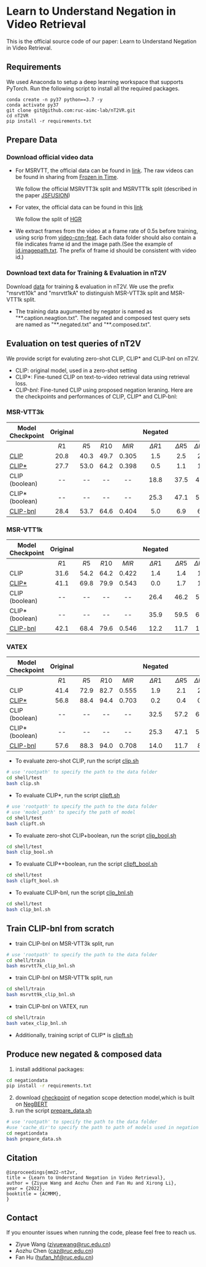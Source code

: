 # Learn to Understand Negation in Video Retrieval

This is the official source code of our paper: Learn to Understand Negation in Video Retrieval.
## Requirements
We used Anaconda to setup a deep learning workspace that supports PyTorch. Run the following script to install all the required packages.
```
conda create -n py37 python==3.7 -y
conda activate py37
git clone git@github.com:ruc-aimc-lab/nT2VR.git
cd nT2VR
pip install -r requirements.txt
```

## Prepare Data

### Download official video data

- For MSRVTT, the official data can be found in [link](http://ms-multimedia-challenge.com/2017/dataset).
The raw videos can be found in sharing from [Frozen️ in Time](https://www.robots.ox.ac.uk/~maxbain/frozen-in-time/data/MSRVTT.zip).

  We follow the official MSRVTT3k split and MSRVTT1k split (described in the paper  [JSFUSION](https://arxiv.org/abs/1808.02559))

- For vatex, the official data can be found in this [link](https://eric-xw.github.io/vatex-website/download.html)

  We follow the split of [HGR](https://github.com/cshizhe/hgr_v2t)

- We extract frames from the video at a frame rate of 0.5s before training, using scrip from [video-cnn-feat](https://github.com/xuchaoxi/video-cnn-feat). Each data folder should also contain a file indicates frame id and the image path.(See the example of [id.imagepath.txt](https://pan.baidu.com/s/1E7wUG680kXIHejcsQ0wn0w?pwd=5f86). The prefix of frame id should be consistent with video id.)

### Download text data for Training & Evaluation in nT2V
Download [data](https://pan.baidu.com/s/14awvWfhitDvF3CVNKbcA5Q?pwd=5m34)  for training & evaluation in nT2V.
We use the prefix "msrvtt10k" and "msrvtt1kA" to distinguish  MSR-VTT3k split and MSR-VTT1k split. 
- The training data augumented by negator is named as "\*\*.caption.neagtion.txt". The negated and composed test query sets are named as "\*\*.negated.txt" and "\*\*.composed.txt".

## Evaluation on test queries of nT2V
We provide script for evaluting zero-shot CLIP, CLIP* and CLIP-bnl on nT2V.
+ CLIP: original model, used in a zero-shot setting
+ CLIP*: Fine-tuned CLIP on text-to-video retrieval data using retrieval loss.
+ CLIP-*bnl*: Fine-tuned CLIP using proposed negation leraning.
Here are the  checkpoints and performances of CLIP, CLIP* and CLIP-bnl:

### MSR-VTT3k
| Model Checkpoint| Original |       |       |        |   Negated   |             |              |              | Composed |       |        |        | 
|-----------------|:--------:|:-----:|:-----:|:------:|:-----------:|:-----------:|:------------:|:------------:|:--------:|------:|-------:|-------:|
|                 |     $R1$ |  $R5$ | $R10$ |  $MIR$ | $\Delta R1$ | $\Delta R5$ | $\Delta R10$ | $\Delta MIR$ |     $R1$ |  $R5$ |  $R10$ |  $MIR$ |            
| [CLIP](https://openaipublic.azureedge.net/clip/models/40d365715913c9da98579312b702a82c18be219cc2a73407c4526f58eba950af/ViT-B-32.pt)            |    20.8  | 40.3  | 49.7  | 0.305  |        1.5  |        2.5  |         2.9  |       0.020  |     6.9  | 24.2  |  35.6  | 0.160  |            
| [CLIP*](https://pan.baidu.com/s/1FzcuhoQQLlfhpEQeLfXUOg?pwd=ekdd)          |    27.7  | 53.0  | 64.2  | 0.398  |        0.5  |        1.1  |         1.1  |       0.008  |    11.4  | 33.3  |  46.2  | 0.225  |            
| CLIP (boolean)  |       -- |    -- |    -- |     -- |       18.8  |       37.5  |        46.2  |         5.9  |    16.7  | 23.9  | 0.118  | 0.116  |            
| CLIP* (boolean) |       -- |    -- |    -- |     -- |       25.3  |       47.1  |        56.1  |        13.5  |    33.7  | 45.5  | 0.236  | 0.243  |            
| [CLIP-bnl](https://pan.baidu.com/s/13mi2tqrx5q4W_9R-uFPHGQ?pwd=pyeu)      |    28.4  | 53.7  | 64.6  | 0.404  |        5.0  |        6.9  |         6.9  |       0.057  |    15.3  | 40.0  |  53.3  | 0.274  |            

### MSR-VTT1k
| Model Checkpoint| Original |       |       |        |   Negated   |             |              |              | Composed |       |       |        | 
|-----------------|:--------:|:-----:|:-----:|:------:|:-----------:|:-----------:|:------------:|:------------:|:--------:|------:|------:|-------:|
|                 |     $R1$ |  $R5$ | $R10$ |  $MIR$ | $\Delta R1$ | $\Delta R5$ | $\Delta R10$ | $\Delta MIR$ |     $R1$ |  $R5$ | $R10$ |  $MIR$ |            
| CLIP            |    31.6  | 54.2  | 64.2  | 0.422  |         1.4 |         1.4 |          1.5 |        0.017 |    12.9  | 35.0  | 46.2  | 0.237  |            
| [CLIP*](https://pan.baidu.com/s/1ewXs-bIEacFO1vx8E_f_2w?pwd=mdh5)           |    41.1  | 69.8  | 79.9  | 0.543  |        0.0  |        1.7  |         1.0  |       0.006  |    17.3  | 46.8  | 61.2  | 0.310  |            
| CLIP (boolean)  |       -- |    -- |    -- |     -- |       26.4  |       46.2  |        56.8  |        0.354 |     6.3  | 18.4  | 25.9  | 0.129  |            
| CLIP* (boolean) |       -- |    -- |    -- |     -- |       35.9  |       59.5  |        65.2  |       0.463  |    17.6  | 42.0  | 52.0  | 0.291  |            
| [CLIP-bnl](https://pan.baidu.com/s/1Zt7NTo6h58ZHq1XmvGPQow?pwd=pnn2)        |    42.1  | 68.4  | 79.6  | 0.546  |       12.2  |       11.7  |        14.4  |       0.121  |    24.8  | 57.6  | 68.8  | 0.391  |            

### VATEX
| Model Checkpoint| Original |       |       |        |   Negated   |             |              |              | Composed |       |       |        | 
|-----------------|:--------:|:-----:|:-----:|:------:|:-----------:|:-----------:|:------------:|:------------:|:--------:|------:|------:|-------:|
|                 |     $R1$ |  $R5$ | $R10$ |  $MIR$ | $\Delta R1$ | $\Delta R5$ | $\Delta R10$ | $\Delta MIR$ |     $R1$ |  $R5$ | $R10$ |  $MIR$ |            
| CLIP            |    41.4  | 72.9  | 82.7  | 0.555  |         1.9 |         2.1 |          2.2 |        0.018 |    10.5  | 28.3  | 41.3  | 0.201  |            
| [CLIP*](https://pan.baidu.com/s/1O57EKap5QJ9TC0isd_ljBQ?pwd=7a37)           |    56.8  | 88.4  | 94.4  | 0.703  |        0.2  |        0.4  |         0.7  |       0.004  |    14.2  | 39.2  | 53.3  | 0.266  |            
| CLIP (boolean)  |       -- |    -- |    -- |     -- |       32.5  |       57.2  |        64.5  |       0.431  |     5.0  | 18.0  | 25.6  | 0.116  |            
| CLIP* (boolean) |       -- |    -- |    -- |     -- |       25.3  |       47.1  |        56.1  |       0.353  |    14.1  | 34.4  | 45.1  | 0.243  |            
| [CLIP-bnl](https://pan.baidu.com/s/18Ft3Guc077_Slht9pUa2sQ?pwd=q9rj)        |    57.6  | 88.3  | 94.0  | 0.708  |       14.0  |       11.7  |         8.6  |       0.125  |    16.6  | 39.9  | 53.9  | 0.284  |            

- To evaluate zero-shot CLIP, run the script [clip.sh](shell/test/clip.sh)
```sh
# use 'rootpath' to specify the path to the data folder
cd shell/test
bash clip.sh
```

- To evaluate CLIP*, run the script [clipft.sh](shell/test/clip.sh)
```sh
# use 'rootpath' to specify the path to the data folder
# use 'model_path' to specify the path of model
cd shell/test
bash clipft.sh
```

- To evaluate zero-shot CLIP+boolean, run the script [clip_bool.sh](shell/test/clip_bool.sh)
```sh
cd shell/test
bash clip_bool.sh
```
- To evaluate CLIP*+boolean, run the script [clipft_bool.sh](shell/test/clip_bool.sh)
```sh
cd shell/test
bash clipft_bool.sh
```
- To evaluate CLIP-bnl, run the script [clip_bnl.sh](shell/test/clip.sh)
```sh
cd shell/test
bash clip_bnl.sh
```

## Train CLIP-bnl from scratch
- train CLIP-bnl on MSR-VTT3k split, run
```sh
# use 'rootpath' to specify the path to the data folder
cd shell/train
bash msrvtt7k_clip_bnl.sh
```
- train CLIP-bnl on MSR-VTT1k split, run
```sh
cd shell/train
bash msrvtt9k_clip_bnl.sh
```
- train CLIP-bnl on VATEX, run
```sh
cd shell/train
bash vatex_clip_bnl.sh
```
- Additionally, training script of CLIP* is [clipft.sh](shell/train/clipft.sh) 


## Produce new negated & composed data
1.  install additional packages:
```sh
cd negationdata
pip install -r requirements.txt
```
2. download [checkpoint](https://pan.baidu.com/s/1KwKENCE9NSKvQ2VNi0UOcA?pwd=6mj6) of negation scope detection model,which is built on [NegBERT](https://github.com/adityak6798/Transformers-For-Negation-and-Speculation)
3. run the script [prepare_data.sh](negationdata/prepare_data.sh)
```sh
# use 'rootpath' to specify the path to the data folder
#use 'cache_dir'to specify the path to path of models used in negation scope detection model 
cd negationdata
bash prepare_data.sh
```

## Citation
```
@inproceedings{mm22-nt2vr,
title = {Learn to Understand Negation in Video Retrieval},
author = {Ziyue Wang and Aozhu Chen and Fan Hu and Xirong Li},
year = {2022},
booktitle = {ACMMM},
}
```

## Contact
If you enounter issues when running the code, please feel free to reach us.
- Ziyue Wang (ziyuewang@ruc.edu.cn)
- Aozhu Chen (caz@ruc.edu.cn)
- Fan Hu (hufan_hf@ruc.edu.cn)
